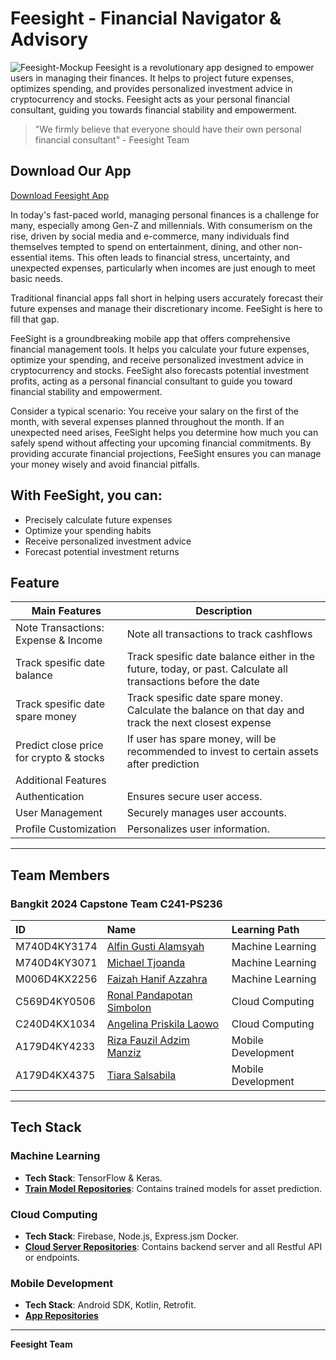 # Feesight - Financial Navigator & Advisory
![Feesight-Mockup](https://github.com/Aflinxh/feesight/assets/106858846/d67b66ed-758b-49aa-a345-3196a0de3aed)
Feesight is a revolutionary app designed to empower users in managing their finances. It helps to project future expenses, optimizes spending, and provides personalized investment advice in cryptocurrency and stocks. Feesight acts as your personal financial consultant, guiding you towards financial stability and empowerment.

> "We firmly believe that everyone should have their own personal financial consultant" - Feesight Team

## Download Our App
[Download Feesight App](https://storage.googleapis.com/feesight/app-debug.apk)

In today's fast-paced world, managing personal finances is a challenge for many, especially among Gen-Z and millennials. With consumerism on the rise, driven by social media and e-commerce, many individuals find themselves tempted to spend on entertainment, dining, and other non-essential items. This often leads to financial stress, uncertainty, and unexpected expenses, particularly when incomes are just enough to meet basic needs.

Traditional financial apps fall short in helping users accurately forecast their future expenses and manage their discretionary income. FeeSight is here to fill that gap.

FeeSight is a groundbreaking mobile app that offers comprehensive financial management tools. It helps you calculate your future expenses, optimize your spending, and receive personalized investment advice in cryptocurrency and stocks. FeeSight also forecasts potential investment profits, acting as a personal financial consultant to guide you toward financial stability and empowerment.

Consider a typical scenario: You receive your salary on the first of the month, with several expenses planned throughout the month. If an unexpected need arises, FeeSight helps you determine how much you can safely spend without affecting your upcoming financial commitments. By providing accurate financial projections, FeeSight ensures you can manage your money wisely and avoid financial pitfalls.

## With FeeSight, you can:
- Precisely calculate future expenses
- Optimize your spending habits
- Receive personalized investment advice
- Forecast potential investment returns

## Feature 

| Main Features                | Description                                                                                 |
|------------------------------|----------------------------------------------------------------------------------------------|
| Note Transactions: Expense & Income     | Note all transactions to track cashflows                                                         |
| Track spesific date balance   | Track spesific date balance either in the future, today, or past. Calculate all transactions before the date                                  |
| Track spesific date spare money | Track spesific date spare money. Calculate the balance on that day and track the next closest expense                                        |
| Predict close price for crypto & stocks | If user has spare money, will be recommended to invest to certain assets after prediction
| Additional Features                                                                                                      |
| Authentication               | Ensures secure user access.                                                                  |
| User Management              | Securely manages user accounts.                                                               |
| Profile Customization        | Personalizes user information.                                                                |

---

## Team Members
### Bangkit 2024 Capstone Team C241-PS236

| ID              | Name                           | Learning Path       |
|:----------------|:-------------------------------|:--------------------|
| M740D4KY3174     | [Alfin Gusti Alamsyah](https://github.com/aflinxh) | Machine Learning    |
| M740D4KY3071     | [Michael Tjoanda](https://github.com/michaelmtj)                     | Machine Learning    |
| M006D4KX2256     | [Faizah Hanif Azzahra](https://github.com/faizahhanif)        | Machine Learning    |
| C569D4KY0506     | [Ronal Pandapotan Simbolon](https://github.com/RolloPanda)        | Cloud Computing     |
| C240D4KX1034     | [Angelina Priskila Laowo	](https://github.com/Angelinapriskila) | Cloud Computing     |
| A179D4KY4233     | [Riza Fauzil Adzim Manziz](https://github.com/Riza666)      | Mobile Development  |
| A179D4KX4375     | [Tiara Salsabila](https://github.com/tiarasalsabilaa)                      | Mobile Development  |

---

## Tech Stack

### Machine Learning
- **Tech Stack**: TensorFlow & Keras.
- **[Train Model Repositories](https://github.com/Aflinxh/feesight-machine-learning/tree/d6b95889f8780cf56a545156a986f53d6819830a)**: Contains trained models for asset prediction.

### Cloud Computing
- **Tech Stack**: Firebase, Node.js, Express.jsm Docker.
- **[Cloud Server Repositories](https://github.com/Aflinxh/feesight-cloud/tree/a56a4f0c641c7c7002939e2a42d3ebc18769690e)**: Contains backend server and all Restful API or endpoints.

### Mobile Development
- **Tech Stack**: Android SDK, Kotlin, Retrofit.
- **[App Repositories](https://github.com/Aflinxh/feesight-mobile/tree/fc73503c5801eba8e5096553528e597c8cf970da)**

---
**Feesight Team**
